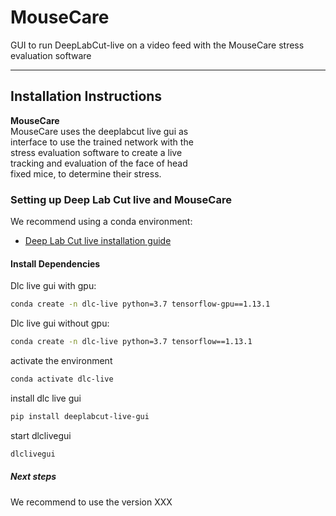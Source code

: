 # MouseCare


GUI to run DeepLabCut-live on a video feed with the MouseCare stress evaluation software

---

## Installation Instructions

<p align="left">
  <span style="display: inline-block; width: 60%;">
    <strong>MouseCare</strong>  
    <br>  
   MouseCare uses the deeplabcut live gui as interface to use the trained network with the stress evaluation software to create a live tracking and evaluation of the face of head fixed mice, to determine their stress.
  </span>
</p>


### Setting up Deep Lab Cut live and MouseCare

We recommend using a conda environment:
- [Deep Lab Cut live installation guide](https://github.com/DeepLabCut/DeepLabCut-live-GUI?tab=readme-ov-file)

#### Install Dependencies

Dlc live gui with gpu:
```bash
conda create -n dlc-live python=3.7 tensorflow-gpu==1.13.1
```
Dlc live gui without gpu:
```bash
conda create -n dlc-live python=3.7 tensorflow==1.13.1 
```
activate the environment
```bash
conda activate dlc-live 
```
install dlc live gui
```bash
pip install deeplabcut-live-gui
```
start dlclivegui
```bash
dlclivegui
```




 
##### Next steps

We recommend to use the version XXX
